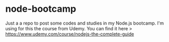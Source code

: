 # node-bootcamp
Just a a repo to post some codes and studies in my Node.js bootcamp. I'm using for this the course from Udemy. You can find it here > https://www.udemy.com/course/nodejs-the-complete-guide
